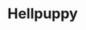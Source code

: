 ---
layout: item
title: Hellpuppy
item-id: 13247
datatable: true
id: 13247
name: "Hellpuppy"
members: true
lowalch: 0
highalch: 0
examine: null
monsters:
  - id: 5862
    name: "Cerberus"
    members: true
    combat_level: 318
    wiki_url: "https://oldschool.runescape.wiki/w/Cerberus"
    drops:
      - quantity: "1"
        rarity: 0.0003333333333333333
    image: "https://oldschool.runescape.wiki/images/thumb/4/45/Cerberus.png/280px-Cerberus.png?47f4c"
---